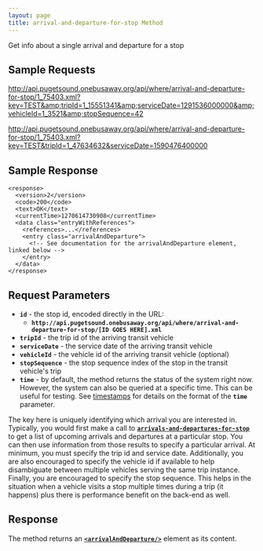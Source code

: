 ```yaml
---
layout: page
title: arrival-and-departure-for-stop Method
---
```


Get info about a single arrival and departure for a stop

## Sample Requests

http://api.pugetsound.onebusaway.org/api/where/arrival-and-departure-for-stop/1_75403.xml?key=TEST&amp;tripId=1_15551341&amp;serviceDate=1291536000000&amp;vehicleId=1_3521&amp;stopSequence=42

http://api.pugetsound.onebusaway.org/api/where/arrival-and-departure-for-stop/1_75403.xml?key=TEST&tripId=1_47634632&serviceDate=1590476400000

## Sample Response

    <response>
      <version>2</version>
      <code>200</code>
      <text>OK</text>
      <currentTime>1270614730908</currentTime>
      <data class="entryWithReferences">
        <references>...</references>
        <entry class="arrivalAndDeparture">
          <!-- See documentation for the arrivalAndDeparture element, linked below -->
        </entry>
      </data>
    </response>

## Request Parameters

* **`id`** - the stop id, encoded directly in the URL:
    * **`http://api.pugetsound.onebusaway.org/api/where/arrival-and-departure-for-stop/[ID GOES HERE].xml`**
* **`tripId`** - the trip id of the arriving transit vehicle
* **`serviceDate`** - the service date of the arriving transit vehicle
* **`vehicleId`** - the vehicle id of the arriving transit vehicle (optional)
* **`stopSequence`** - the stop sequence index of the stop in the transit vehicle's trip
* **`time`** - by default, the method returns the status of the system right now.  However, the system can also be queried at a specific time.  This can be useful for testing.  See [timestamps](/api/where/#timestamps) for details on the format of the **`time`** parameter.

The key here is uniquely identifying which arrival you are interested in.  Typically, you would first make a call to [**`arrivals-and-departures-for-stop`**](/api/where/methods/arrivals-and-departures-for-stop) to get a list of upcoming arrivals and departures at a particular stop.  You can then use information from those results to specify a particular arrival.  At minimum, you must specify the trip id and service date.  Additionally, you are also encouraged to specify the vehicle id if available to help disambiguate between multiple vehicles serving the same trip instance.  Finally, you are encouraged to specify the stop sequence.  This helps in the situation when a vehicle visits a stop multiple times during a trip (it happens) plus there is performance benefit on the back-end as well.

## Response

The method returns an [**`<arrivalAndDeparture/>`**](/api/where/elements/arrival-and-departure) element as its content.

